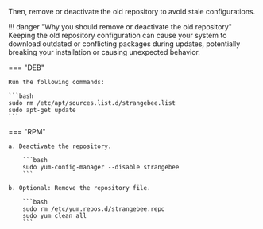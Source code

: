 Then, remove or deactivate the old repository to avoid stale configurations.

!!! danger "Why you should remove or deactivate the old repository"
    Keeping the old repository configuration can cause your system to download outdated or conflicting packages during updates, potentially breaking your installation or causing unexpected behavior.

=== "DEB"

    Run the following commands:

    ```bash
    sudo rm /etc/apt/sources.list.d/strangebee.list
    sudo apt-get update
    ```

=== "RPM"

    a. Deactivate the repository.

        ```bash
        sudo yum-config-manager --disable strangebee
        ```

    b. Optional: Remove the repository file.

        ```bash
        sudo rm /etc/yum.repos.d/strangebee.repo
        sudo yum clean all
        ```